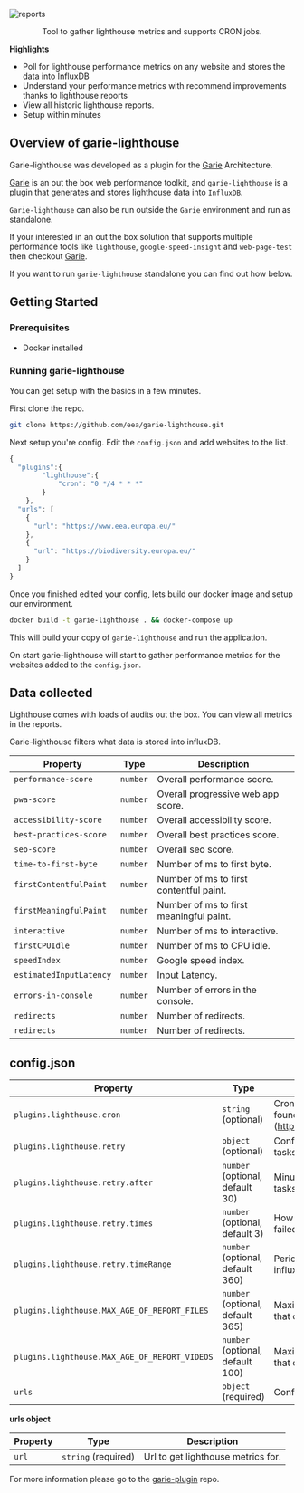 ![reports](./screenshots/logo.png 'Reports')

<p align="center">
  <p align="center">Tool to gather lighthouse metrics and supports CRON jobs.<p>
  </p>
</p>

**Highlights**

-   Poll for lighthouse performance metrics on any website and stores the data into InfluxDB
-   Understand your performance metrics with recommend improvements thanks to lighthouse reports
-   View all historic lighthouse reports.
-   Setup within minutes

## Overview of garie-lighthouse

Garie-lighthouse was developed as a plugin for the [Garie](https://github.com/boyney123/garie) Architecture.

[Garie](https://github.com/boyney123/garie) is an out the box web performance toolkit, and `garie-lighthouse` is a plugin that generates and stores lighthouse data into `InfluxDB`.

`Garie-lighthouse` can also be run outside the `Garie` environment and run as standalone.

If your interested in an out the box solution that supports multiple performance tools like `lighthouse`, `google-speed-insight` and `web-page-test` then checkout [Garie](https://github.com/boyney123/garie).

If you want to run `garie-lighthouse` standalone you can find out how below.

## Getting Started

### Prerequisites

-   Docker installed

### Running garie-lighthouse

You can get setup with the basics in a few minutes.

First clone the repo.

```sh
git clone https://github.com/eea/garie-lighthouse.git
```

Next setup you're config. Edit the `config.json` and add websites to the list.

```javascript
{
  "plugins":{
        "lighthouse":{
            "cron": "0 */4 * * *"
        }
    },
  "urls": [
    {
      "url": "https://www.eea.europa.eu/"
    },
    {
      "url": "https://biodiversity.europa.eu/"
    }
  ]
}
```

Once you finished edited your config, lets build our docker image and setup our environment.

```sh
docker build -t garie-lighthouse . && docker-compose up
```

This will build your copy of `garie-lighthouse` and run the application.

On start garie-lighthouse will start to gather performance metrics for the websites added to the `config.json`.

## Data collected

Lighthouse comes with loads of audits out the box. You can view all metrics in the reports.

Garie-lighthouse filters what data is stored into influxDB.

| Property                | Type     | Description                             |
| ----------------------- | -------- | --------------------------------------- |
| `performance-score`     | `number` | Overall performance score.              |
| `pwa-score`             | `number` | Overall progressive web app score.      |
| `accessibility-score`   | `number` | Overall accessibility score.            |
| `best-practices-score`  | `number` | Overall best practices score.           |
| `seo-score`             | `number` | Overall seo score.                      |
| `time-to-first-byte`    | `number` | Number of ms to first byte.             |
| `firstContentfulPaint`  | `number` | Number of ms to first contentful paint. |
| `firstMeaningfulPaint`  | `number` | Number of ms to first meaningful paint. |
| `interactive`           | `number` | Number of ms to interactive.            |
| `firstCPUIdle`          | `number` | Number of ms to CPU idle.               |
| `speedIndex`            | `number` | Google speed index.                     |
| `estimatedInputLatency` | `number` | Input Latency.                          |
| `errors-in-console`     | `number` | Number of errors in the console.        |
| `redirects`             | `number` | Number of redirects.                    |
| `redirects`             | `number` | Number of redirects.                    |


## config.json

| Property | Type                | Description                                                                          |
| -------- | ------------------- | ------------------------------------------------------------------------------------ |
| `plugins.lighthouse.cron`   | `string` (optional) | Cron timer. Supports syntax can be found [here].(https://www.npmjs.com/package/cron) |
| `plugins.lighthouse.retry`   | `object` (optional) | Configuration how to retry the failed tasks |
| `plugins.lighthouse.retry.after`   | `number` (optional, default 30) | Minutes before we retry to execute the tasks |
| `plugins.lighthouse.retry.times`   | `number` (optional, default 3) | How many time to retry to execute the failed tasks |
| `plugins.lighthouse.retry.timeRange`   | `number` (optional, default 360) | Period in minutes to be checked in influx, to know if a task failed |
| `plugins.lighthouse.MAX_AGE_OF_REPORT_FILES`   | `number` (optional, default 365) | Maximum age (in days) of report files that can be deleted. |
| `plugins.lighthouse.MAX_AGE_OF_REPORT_VIDEOS`   | `number` (optional, default 100) | Maximum age (in days) of report videos that can be deleted. |
| `urls`   | `object` (required) | Config for lighthouse. More detail below |


**urls object**

| Property         | Type                 | Description                                               |
| ---------------- | -------------------- | --------------------------------------------------------- |
| `url`            | `string` (required)  | Url to get lighthouse metrics for.                        |

For more information please go to the [garie-plugin](https://github.com/eea/garie-plugin) repo.

